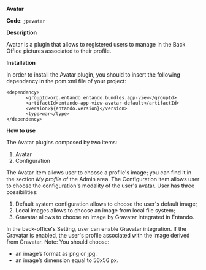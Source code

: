 **Avatar**

**Code**: ```jpavatar```

**Description**

Avatar is a plugin that allows to registered users to manage in the Back Office pictures associated to their profile.

**Installation**

In order to install the Avatar plugin, you should to insert the following dependency in the pom.xml file of your project:

```
<dependency>
       <groupId>org.entando.entando.bundles.app-view</groupId>
       <artifactId>entando-app-view-avatar-default</artifactId>
       <version>${entando.version}</version>
       <type>war</type>
</dependency>
```

**How to use**

The Avatar plugins composed by two items:

1. Avatar
2. Configuration

The Avatar item allows user to choose a profile's image; you can find it in the section _My profile_ of the Admin area. The Configuration item allows user to choose the configuration's modality of the user's avatar. User has three possibilities:

1. Default system configuration allows to choose the user's default image;
2. Local images allows to choose an image from local file system;
3. Gravatar allows to choose an image by Gravatar integrated in Entando.

In the back-office's Setting, user can enable Gravatar integration. If the Gravatar is enabled, the user's profile associated with the image derived from Gravatar. Note: You should choose:

* an image’s format as png or jpg.
* an image’s dimension equal to 56x56 px.